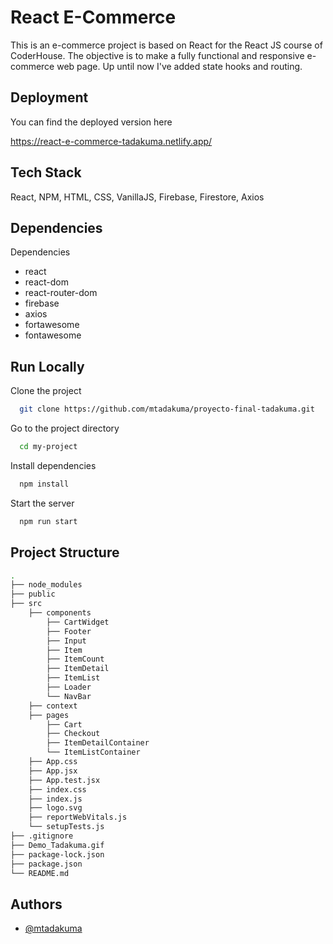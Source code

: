 # React E-Commerce

This is an e-commerce project is based on React
for the React JS course of CoderHouse.
The objective is to make a fully functional and responsive
e-commerce web page. Up until now I've added state hooks
and routing.

## Deployment

You can find the deployed version here

https://react-e-commerce-tadakuma.netlify.app/

## Tech Stack

React, NPM, HTML, CSS, VanillaJS, Firebase, Firestore, Axios

## Dependencies

Dependencies

- react
- react-dom
- react-router-dom
- firebase
- axios
- fortawesome
- fontawesome

## Run Locally

Clone the project

```bash
  git clone https://github.com/mtadakuma/proyecto-final-tadakuma.git
```

Go to the project directory

```bash
  cd my-project
```

Install dependencies

```bash
  npm install
```

Start the server

```bash
  npm run start
```

## Project Structure

```bash
.
├── node_modules
├── public
├── src
    ├── components
		├── CartWidget
		├── Footer
		├── Input
		├── Item
		├── ItemCount
		├── ItemDetail
		├── ItemList
		├── Loader
		└── NavBar
	├── context
	├── pages
		├── Cart
		├── Checkout
		├── ItemDetailContainer
		└── ItemListContainer
	├── App.css
	├── App.jsx
	├── App.test.jsx
	├── index.css
	├── index.js
	├── logo.svg
	├── reportWebVitals.js
	└── setupTests.js
├── .gitignore
├── Demo_Tadakuma.gif
├── package-lock.json
├── package.json
└── README.md
```

## Authors

- [@mtadakuma](https://github.com/mtadakuma)
